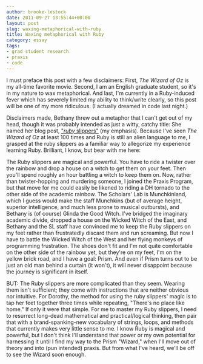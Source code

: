 ```yaml
---
author: brooke-lestock
date: 2011-09-27 13:55:44+00:00
layout: post
slug: waxing-metaphorical-with-ruby
title: Waxing metaphorical with Ruby
category: essay
tags:
- grad student research
- praxis
- code
---
```


I must preface this post with a few disclaimers: First, _The Wizard of Oz_ is my all-time favorite movie. Second, I am an English graduate student, so it's in my nature to wax metaphorical. And last, I'm currently in a Ruby-induced fever which has severely limited my ability to think/write clearly, so this post will be one of my more ridiculous. (I actually dreamed in code last night.)

Disclaimers made, Bethany threw out a metaphor that I can't get out of my head, though it was probably intended as just a witty, catchy title: She named her blog post, ["_ruby_ slippers"](https://scholarslab.org/praxis-program/ruby-slippers/) (my emphasis). Because I've seen _The Wizard of Oz_ at least 100 times and Ruby is still an alien language to me, I grasped at the ruby slippers as a familiar way to allegorize my experience learning Ruby. Brilliant, I know, but bear with me here:

The Ruby slippers are magical and powerful. You have to ride a twister over the rainbow and drop a house on a witch to get them on your feet. Then you'll spend roughly an hour battling a witch to keep them on. Now, rather than twister-hopping and murdering someone, I joined the Praxis Program, but that move for me could easily be likened to riding a DH tornado to the other side of the academic rainbow. The Scholars' Lab is Munchkinland, which I guess would make the staff Munchkins (but of average height, superior intelligence, and much less prone to musical outbursts), and Bethany is (of course) Glinda the Good Witch. I've bridged the imaginary academic divide, dropped a house on the Wicked Witch of the East, and Bethany and the SL staff have convinced me to keep the Ruby slippers on my feet rather than frustratedly discard them and run screaming. But now I have to battle the Wicked Witch of the West and her flying monkeys of programming frustration. The shoes don't fit and I'm not quite comfortable on the other side of the rainbow yet, but they're on my feet, I'm on the yellow brick road, and I have a goal: Prism. And even if Prism turns out to be just an old man behind a curtain (it won't), it will never disappoint because the journey is significant in itself.

BUT: The Ruby slippers are more complicated than they seem. Wearing them isn't sufficient; they come with instructions that are neither obvious nor intuitive. For Dorothy, the method for using the ruby slippers' magic is to tap her feet together three times while repeating, "There's no place like home." If only it were that simple. For me to master my Ruby slippers, I need to resurrect long-dead mathematical and practical/logical thinking, then pair that with a brand-spanking-new vocabulary of strings, loops, and methods that currently makes very little sense to me. I know Ruby is magical and powerful, but I don't think I'll understand that power or my own potential for harnessing it until I find my way to the Prism "Wizard," when I'll move out of theory and into (pun intended) praxis. But from what I've heard, we'll be off to see the Wizard soon enough.
